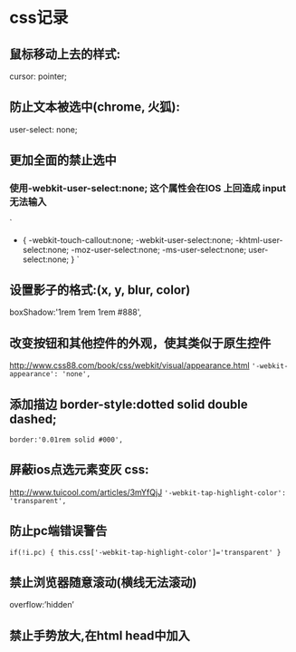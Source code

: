 # css记录

## 鼠标移动上去的样式:
cursor: pointer;

## 防止文本被选中(chrome, 火狐):
user-select: none;

## 更加全面的禁止选中
### 使用-webkit-user-select:none; 这个属性会在IOS 上回造成 input 无法输入
`
* {
-webkit-touch-callout:none;
-webkit-user-select:none;
-khtml-user-select:none;
-moz-user-select:none;
-ms-user-select:none;
user-select:none;
}
`
## 设置影子的格式:(x, y, blur, color)
boxShadow:'1rem 1rem 1rem #888',

## 改变按钮和其他控件的外观，使其类似于原生控件
http://www.css88.com/book/css/webkit/visual/appearance.html
`
'-webkit-appearance': 'none',
`

## 添加描边 border-style:dotted solid double dashed; 
`border:'0.01rem solid #000',`

## 屏蔽ios点选元素变灰 css:
 http://www.tuicool.com/articles/3mYfQjJ
`
'-webkit-tap-highlight-color': 'transparent',
`

## 防止pc端错误警告
`
if(!i.pc) {
    this.css['-webkit-tap-highlight-color']='transparent'
}
`

## 禁止浏览器随意滚动(横线无法滚动)
overflow:’hidden’

## 禁止手势放大,在html head中加入
<script>
    window.onload=function () {  
        document.addEventListener('touchstart',function (event) {  
            if(event.touches.length>1){  
                event.preventDefault();  
            }  
        })  
        var lastTouchEnd=0;  
        document.addEventListener('touchend',function (event) {  
            var now=(new Date()).getTime();  
            if(now-lastTouchEnd<=300){  
                event.preventDefault();  
            }  
            lastTouchEnd=now;  
        },false)  
    }  
</script> 